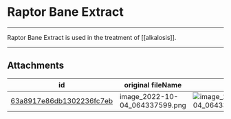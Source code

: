 # Raptor Bane Extract

 

---

Raptor Bane Extract is used in the treatment of [[alkalosis]].

---

## Attachments

id | original fileName | image
---|---|---
[63a8917e86db1302236fc7eb](63a8917e86db1302236fc7eb.png) | image_2022-10-04_064337599.png | ![image_2022-10-04_064337599.png\|200](63a8917e86db1302236fc7eb.png)